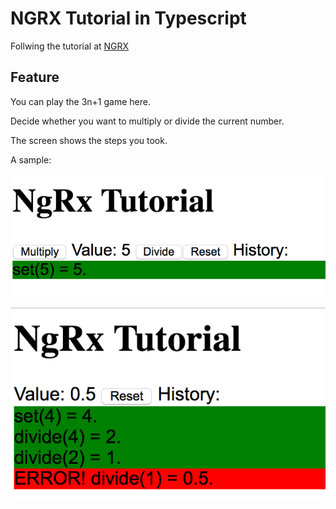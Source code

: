 # NGRX Tutorial in Typescript

Follwing the tutorial at [NGRX](https://ngrx.io/guide/store)

## Feature

You can play the 3n+1 game here.

Decide whether you want to multiply or divide the current number.

The screen shows the steps you took.

A sample:

![feature](screenshots/initial.png)

![feature](screenshots/failed.png)

